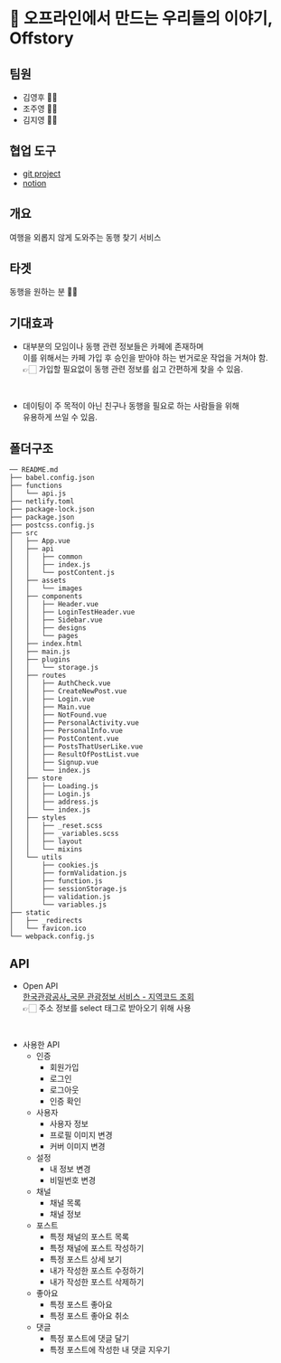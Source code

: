 # 📆 오프라인에서 만드는 우리들의 이야기, Offstory
## 팀원
- 김영후 🙆‍♀️
- 조주영 🙆‍♀️
- 김지영 🙆‍♀️

## 협업 도구
- [git project](https://github.com/prgrms-fe-devcourse/FEDC_OffStory_OFF1/projects/1)
- [notion](https://www.notion.so/1-SNS-60f13d07d4d54066a8456731baee30c4)

## 개요
여행을 외롭지 않게 도와주는 동행 찾기 서비스

## 타겟
<!-- 부랑자, 방랑자, 혼동족(혼잔데 동행을 구하는 족) -->
동행을 원하는 분 🙋‍♀️
## 기대효과
- 대부분의 모임이나 동행 관련 정보들은 카페에 존재하며  
이를 위해서는 카페 가입 후 승인을 받아야 하는 번거로운 작업을 거쳐야 함.  
👉🏻 가입할 필요없이 동행 관련 정보를 쉽고 간편하게 찾을 수 있음.
<br/>

- 데이팅이 주 목적이 아닌 친구나 동행을 필요로 하는 사람들을 위해  
유용하게 쓰일 수 있음.

## 폴더구조

```
── README.md
├── babel.config.json
├── functions
│   └── api.js
├── netlify.toml
├── package-lock.json
├── package.json
├── postcss.config.js
├── src
│   ├── App.vue
│   ├── api
│   │   ├── common
│   │   ├── index.js
│   │   └── postContent.js
│   ├── assets
│   │   └── images
│   ├── components
│   │   ├── Header.vue
│   │   ├── LoginTestHeader.vue
│   │   ├── Sidebar.vue
│   │   ├── designs
│   │   └── pages
│   ├── index.html
│   ├── main.js
│   ├── plugins
│   │   └── storage.js
│   ├── routes
│   │   ├── AuthCheck.vue
│   │   ├── CreateNewPost.vue
│   │   ├── Login.vue
│   │   ├── Main.vue
│   │   ├── NotFound.vue
│   │   ├── PersonalActivity.vue
│   │   ├── PersonalInfo.vue
│   │   ├── PostContent.vue
│   │   ├── PostsThatUserLike.vue
│   │   ├── ResultOfPostList.vue
│   │   ├── Signup.vue
│   │   └── index.js
│   ├── store
│   │   ├── Loading.js
│   │   ├── Login.js
│   │   ├── address.js
│   │   └── index.js
│   ├── styles
│   │   ├── _reset.scss
│   │   ├── _variables.scss
│   │   ├── layout
│   │   └── mixins
│   └── utils
│       ├── cookies.js
│       ├── formValidation.js
│       ├── function.js
│       ├── sessionStorage.js
│       ├── validation.js
│       └── variables.js
├── static
│   ├── _redirects
│   └── favicon.ico
└── webpack.config.js
```
## API
- Open API  
[한국관광공사_국문 관광정보 서비스 - 지역코드 조회](https://www.data.go.kr/data/15057787/openapi.do)  
👉🏻 주소 정보를 select 태그로 받아오기 위해 사용
<br/>

- 사용한 API
	- 인증
		- 회원가입
		- 로그인
		- 로그아웃
		- 인증 확인
	- 사용자
		- 사용자 정보
		- 프로필 이미지 변경
		- 커버 이미지 변경
	- 설정
		- 내 정보 변경
		- 비밀번호 변경
	- 채널
		- 채널 목록
		- 채널 정보
	- 포스트
		- 특정 채널의 포스트 목록
		- 특정 채널에 포스트 작성하기
		- 특정 포스트 상세 보기
		- 내가 작성한 포스트 수정하기
		- 내가 작성한 포스트 삭제하기
	- 좋아요
		- 특정 포스트 좋아요
		- 특정 포스트 좋아요 취소
	- 댓글
		- 특정 포스트에 댓글 달기
		- 특정 포스트에 작성한 내 댓글 지우기

















